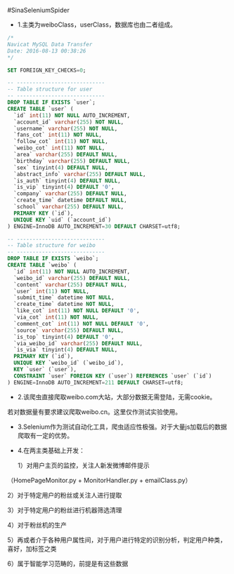 #SinaSeleniumSpider

- 1.主类为weiboClass，userClass，数据库也由二者组成。
```sql
/*
Navicat MySQL Data Transfer
Date: 2016-08-13 00:38:26
*/

SET FOREIGN_KEY_CHECKS=0;

-- ----------------------------
-- Table structure for user
-- ----------------------------
DROP TABLE IF EXISTS `user`;
CREATE TABLE `user` (
  `id` int(11) NOT NULL AUTO_INCREMENT,
  `account_id` varchar(255) NOT NULL,
  `username` varchar(255) NOT NULL,
  `fans_cot` int(11) NOT NULL,
  `follow_cot` int(11) NOT NULL,
  `weibo_cot` int(11) NOT NULL,
  `area` varchar(255) DEFAULT NULL,
  `birthday` varchar(255) DEFAULT NULL,
  `sex` tinyint(4) DEFAULT NULL,
  `abstract_info` varchar(255) DEFAULT NULL,
  `is_auth` tinyint(4) DEFAULT NULL,
  `is_vip` tinyint(4) DEFAULT '0',
  `company` varchar(255) DEFAULT NULL,
  `create_time` datetime DEFAULT NULL,
  `school` varchar(255) DEFAULT NULL,
  PRIMARY KEY (`id`),
  UNIQUE KEY `uid` (`account_id`)
) ENGINE=InnoDB AUTO_INCREMENT=30 DEFAULT CHARSET=utf8;

-- ----------------------------
-- Table structure for weibo
-- ----------------------------
DROP TABLE IF EXISTS `weibo`;
CREATE TABLE `weibo` (
  `id` int(11) NOT NULL AUTO_INCREMENT,
  `weibo_id` varchar(255) DEFAULT NULL,
  `content` varchar(255) DEFAULT NULL,
  `user` int(11) NOT NULL,
  `submit_time` datetime NOT NULL,
  `create_time` datetime NOT NULL,
  `like_cot` int(11) NOT NULL DEFAULT '0',
  `via_cot` int(11) NOT NULL,
  `comment_cot` int(11) NOT NULL DEFAULT '0',
  `source` varchar(255) DEFAULT NULL,
  `is_top` tinyint(4) DEFAULT '0',
  `via_weibo_id` varchar(255) DEFAULT NULL,
  `is_via` tinyint(4) DEFAULT NULL,
  PRIMARY KEY (`id`),
  UNIQUE KEY `weibo_id` (`weibo_id`),
  KEY `user` (`user`),
  CONSTRAINT `user` FOREIGN KEY (`user`) REFERENCES `user` (`id`)
) ENGINE=InnoDB AUTO_INCREMENT=211 DEFAULT CHARSET=utf8;

```

- 2.该爬虫直接爬取weibo.com大站，大部分数据无需登陆，无需cookie。
 
 若对数据量有要求建议爬取weibo.cn。这里仅作测试实验使用。

- 3.Selenium作为测试自动化工具，爬虫适应性极强。对于大量js加载后的数据爬取有一定的优势。
- 4.在两主类基础上开发：
  
  1）对用户主页的监控，关注人新发微博邮件提示

（HomePageMonitor.py + MonitorHandler.py + emailClass.py）

  2）对于特定用户的粉丝或关注人进行提取
  
  3）对于特定用户的粉丝进行机器筛选清理
  
  4）对于粉丝机的生产
  
  5）再或者介于各种用户属性间，对于用户进行特定的识别分析，判定用户种类，喜好，加标签之类
  
  6）属于智能学习范畴的，前提是有这些数据
